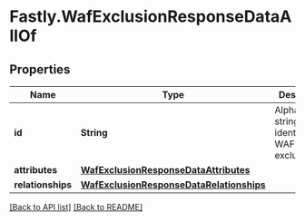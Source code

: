# Fastly.WafExclusionResponseDataAllOf

## Properties

Name | Type | Description | Notes
------------ | ------------- | ------------- | -------------
**id** | **String** | Alphanumeric string identifying a WAF exclusion. | [optional] [readonly] 
**attributes** | [**WafExclusionResponseDataAttributes**](WafExclusionResponseDataAttributes.md) |  | [optional] 
**relationships** | [**WafExclusionResponseDataRelationships**](WafExclusionResponseDataRelationships.md) |  | [optional] 


[[Back to API list]](../../README.md#endpoints) [[Back to README]](../../README.md)
